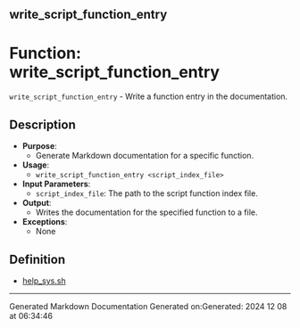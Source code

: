 ## write_script_function_entry
# Function: write_script_function_entry
 `write_script_function_entry` - Write a function entry in the documentation.
## Description
- **Purpose**:
  - Generate Markdown documentation for a specific function.
- **Usage**: 
  - `write_script_function_entry <script_index_file>`
- **Input Parameters**: 
  - `script_index_file`: The path to the script function index file.
- **Output**: 
  - Writes the documentation for the specified function to a file.
- **Exceptions**: 
  - None
## Definition
* [help_sys.sh](/docs/shdoc/bin/shinclude/help_sys_sh.md)

---
Generated Markdown Documentation
Generated on:Generated: 2024 12 08 at 06:34:46
